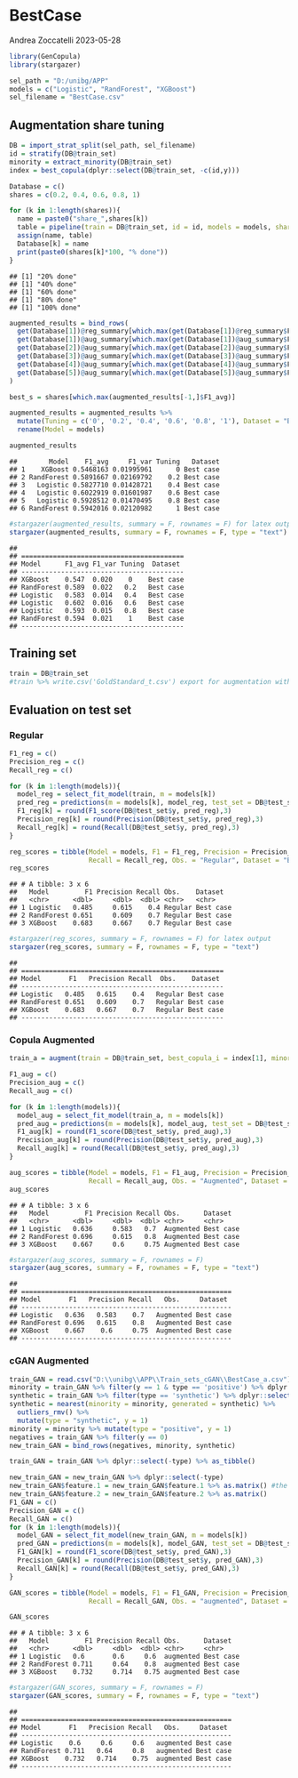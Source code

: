 BestCase
================
Andrea Zoccatelli
2023-05-28

``` r
library(GenCopula)
library(stargazer)
```

``` r
sel_path = "D:/unibg/APP"
models = c("Logistic", "RandForest", "XGBoost")
sel_filename = "BestCase.csv"
```

## Augmentation share tuning

``` r
DB = import_strat_split(sel_path, sel_filename)
id = stratify(DB@train_set)
minority = extract_minority(DB@train_set)
index = best_copula(dplyr::select(DB@train_set, -c(id,y)))

Database = c()
shares = c(0.2, 0.4, 0.6, 0.8, 1)

for (k in 1:length(shares)){
  name = paste0("share_",shares[k])
  table = pipeline(train = DB@train_set, id = id, models = models, share = k, best_copula_i = index[1], outliers_r = 1, nearest = 1)
  assign(name, table)
  Database[k] = name
  print(paste0(shares[k]*100, "% done"))
}
```

    ## [1] "20% done"
    ## [1] "40% done"
    ## [1] "60% done"
    ## [1] "80% done"
    ## [1] "100% done"

``` r
augmented_results = bind_rows(
  get(Database[1])@reg_summary[which.max(get(Database[1])@reg_summary$F1_avg),],
  get(Database[1])@aug_summary[which.max(get(Database[1])@aug_summary$F1_avg),],
  get(Database[2])@aug_summary[which.max(get(Database[2])@aug_summary$F1_avg),],
  get(Database[3])@aug_summary[which.max(get(Database[3])@aug_summary$F1_avg),],
  get(Database[4])@aug_summary[which.max(get(Database[4])@aug_summary$F1_avg),],
  get(Database[5])@aug_summary[which.max(get(Database[5])@aug_summary$F1_avg),]
)

best_s = shares[which.max(augmented_results[-1,]$F1_avg)]

augmented_results = augmented_results %>%
  mutate(Tuning = c('0', '0.2', '0.4', '0.6', '0.8', '1'), Dataset = "Best case") %>%
  rename(Model = models)

augmented_results
```

    ##        Model    F1_avg     F1_var Tuning   Dataset
    ## 1    XGBoost 0.5468163 0.01995961      0 Best case
    ## 2 RandForest 0.5891667 0.02169792    0.2 Best case
    ## 3   Logistic 0.5827710 0.01428721    0.4 Best case
    ## 4   Logistic 0.6022919 0.01601987    0.6 Best case
    ## 5   Logistic 0.5928512 0.01470495    0.8 Best case
    ## 6 RandForest 0.5942016 0.02120982      1 Best case

``` r
#stargazer(augmented_results, summary = F, rownames = F) for latex output
stargazer(augmented_results, summary = F, rownames = F, type = "text")
```

    ## 
    ## =========================================
    ## Model      F1_avg F1_var Tuning  Dataset 
    ## -----------------------------------------
    ## XGBoost    0.547  0.020    0    Best case
    ## RandForest 0.589  0.022   0.2   Best case
    ## Logistic   0.583  0.014   0.4   Best case
    ## Logistic   0.602  0.016   0.6   Best case
    ## Logistic   0.593  0.015   0.8   Best case
    ## RandForest 0.594  0.021    1    Best case
    ## -----------------------------------------

## Training set

``` r
train = DB@train_set
#train %>% write.csv('GoldStandard_t.csv') export for augmentation with cGAN
```

## Evaluation on test set

### Regular

``` r
F1_reg = c()
Precision_reg = c()
Recall_reg = c()

for (k in 1:length(models)){
  model_reg = select_fit_model(train, m = models[k])
  pred_reg = predictions(m = models[k], model_reg, test_set = DB@test_set)
  F1_reg[k] = round(F1_score(DB@test_set$y, pred_reg),3)
  Precision_reg[k] = round(Precision(DB@test_set$y, pred_reg),3)
  Recall_reg[k] = round(Recall(DB@test_set$y, pred_reg),3)
}

reg_scores = tibble(Model = models, F1 = F1_reg, Precision = Precision_reg,
                    Recall = Recall_reg, Obs. = "Regular", Dataset = "Best case")
reg_scores
```

    ## # A tibble: 3 x 6
    ##   Model         F1 Precision Recall Obs.    Dataset  
    ##   <chr>      <dbl>     <dbl>  <dbl> <chr>   <chr>    
    ## 1 Logistic   0.485     0.615    0.4 Regular Best case
    ## 2 RandForest 0.651     0.609    0.7 Regular Best case
    ## 3 XGBoost    0.683     0.667    0.7 Regular Best case

``` r
#stargazer(reg_scores, summary = F, rownames = F) for latex output
stargazer(reg_scores, summary = F, rownames = F, type = "text")
```

    ## 
    ## ===================================================
    ## Model       F1   Precision Recall  Obs.    Dataset 
    ## ---------------------------------------------------
    ## Logistic   0.485   0.615    0.4   Regular Best case
    ## RandForest 0.651   0.609    0.7   Regular Best case
    ## XGBoost    0.683   0.667    0.7   Regular Best case
    ## ---------------------------------------------------

### Copula Augmented

``` r
train_a = augment(train = DB@train_set, best_copula_i = index[1], minority = minority, share = best_s, outliers_r = 1, nearest = 1)

F1_aug = c()
Precision_aug = c()
Recall_aug = c()

for (k in 1:length(models)){
  model_aug = select_fit_model(train_a, m = models[k])
  pred_aug = predictions(m = models[k], model_aug, test_set = DB@test_set)
  F1_aug[k] = round(F1_score(DB@test_set$y, pred_aug),3)
  Precision_aug[k] = round(Precision(DB@test_set$y, pred_aug),3)
  Recall_aug[k] = round(Recall(DB@test_set$y, pred_aug),3)
}

aug_scores = tibble(Model = models, F1 = F1_aug, Precision = Precision_aug,
                    Recall = Recall_aug, Obs. = "Augmented", Dataset = "Best case")
aug_scores
```

    ## # A tibble: 3 x 6
    ##   Model         F1 Precision Recall Obs.      Dataset  
    ##   <chr>      <dbl>     <dbl>  <dbl> <chr>     <chr>    
    ## 1 Logistic   0.636     0.583   0.7  Augmented Best case
    ## 2 RandForest 0.696     0.615   0.8  Augmented Best case
    ## 3 XGBoost    0.667     0.6     0.75 Augmented Best case

``` r
#stargazer(aug_scores, summary = F, rownames = F) 
stargazer(aug_scores, summary = F, rownames = F, type = "text")
```

    ## 
    ## =====================================================
    ## Model       F1   Precision Recall   Obs.     Dataset 
    ## -----------------------------------------------------
    ## Logistic   0.636   0.583    0.7   Augmented Best case
    ## RandForest 0.696   0.615    0.8   Augmented Best case
    ## XGBoost    0.667    0.6     0.75  Augmented Best case
    ## -----------------------------------------------------

### cGAN Augmented

``` r
train_GAN = read.csv("D:\\unibg\\APP\\Train_sets_cGAN\\BestCase_a.csv")
minority = train_GAN %>% filter(y == 1 & type == 'positive') %>% dplyr::select(-c(y,id,type))
synthetic = train_GAN %>% filter(type == 'synthetic') %>% dplyr::select(-c(y,id,type))
synthetic = nearest(minority = minority, generated = synthetic) %>%
  outliers_rmv() %>%
  mutate(type = "synthetic", y = 1)
minority = minority %>% mutate(type = "positive", y = 1)
negatives = train_GAN %>% filter(y == 0)
new_train_GAN = bind_rows(negatives, minority, synthetic)

train_GAN = train_GAN %>% dplyr::select(-type) %>% as_tibble()

new_train_GAN = new_train_GAN %>% dplyr::select(-type)
new_train_GAN$feature.1 = new_train_GAN$feature.1 %>% as.matrix() #the columns of test set are matrices, due to scale function
new_train_GAN$feature.2 = new_train_GAN$feature.2 %>% as.matrix()
F1_GAN = c()
Precision_GAN = c()
Recall_GAN = c()
for (k in 1:length(models)){
  model_GAN = select_fit_model(new_train_GAN, m = models[k])
  pred_GAN = predictions(m = models[k], model_GAN, test_set = DB@test_set)
  F1_GAN[k] = round(F1_score(DB@test_set$y, pred_GAN),3)
  Precision_GAN[k] = round(Precision(DB@test_set$y, pred_GAN),3)
  Recall_GAN[k] = round(Recall(DB@test_set$y, pred_GAN),3)
}

GAN_scores = tibble(Model = models, F1 = F1_GAN, Precision = Precision_GAN,
                    Recall = Recall_GAN, Obs. = "augmented", Dataset = "Best case")

GAN_scores
```

    ## # A tibble: 3 x 6
    ##   Model         F1 Precision Recall Obs.      Dataset  
    ##   <chr>      <dbl>     <dbl>  <dbl> <chr>     <chr>    
    ## 1 Logistic   0.6       0.6     0.6  augmented Best case
    ## 2 RandForest 0.711     0.64    0.8  augmented Best case
    ## 3 XGBoost    0.732     0.714   0.75 augmented Best case

``` r
#stargazer(GAN_scores, summary = F, rownames = F)
stargazer(GAN_scores, summary = F, rownames = F, type = "text")
```

    ## 
    ## =====================================================
    ## Model       F1   Precision Recall   Obs.     Dataset 
    ## -----------------------------------------------------
    ## Logistic    0.6     0.6     0.6   augmented Best case
    ## RandForest 0.711   0.64     0.8   augmented Best case
    ## XGBoost    0.732   0.714    0.75  augmented Best case
    ## -----------------------------------------------------
